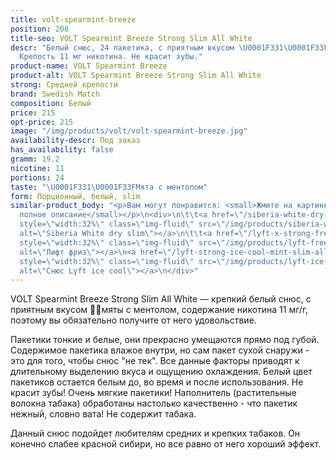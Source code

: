 ```yaml
---
title: volt-spearmint-breeze
position: 208
title-seo: VOLT Spearmint Breeze Strong Slim All White
descr: "Белый снюс, 24 пакетика, с приятным вкусом \U0001F331\U0001F33Fмяты с ментолом.
  Крепость 11 мг никотина. Не красит зубы."
product-name: VOLT Spearmint Breeze
product-alt: VOLT Spearmint Breeze Strong Slim All White
strong: Средней крепости
brand: Swedish Match
composition: Белый
price: 215
opt-price: 215
image: "/img/products/volt/volt-spearmint-breeze.jpg"
availability-descr: Под заказ
has_availability: false
gramm: 19.2
nicotine: 11
portions: 24
taste: "\U0001F331\U0001F33FМята с ментолом"
form: Порционный, белый, slim
similar-product_body: "<p>Вам могут понравится: <small>Жмите на картинки и читайте
  полное описание</small></p>\n<div>\n\t\t<a href=\"/siberia-white-dry-slim\"><img
  style=\"width:32%\" class=\"img-fluid\" src=\"/img/products/siberia-white-dry-slim/siberia-open-and-cryo.jpg\"
  alt=\"Siberia White dry slim\"></a>\n\t\t<a href=\"/lyft-x-strong-freeze-slim-white\"><img
  style=\"width:32%\" class=\"img-fluid\" src=\"/img/products/lyft-freeze/lyft-freeze-open.jpg\"
  alt=\"Лифт фриз\"></a>\n<a href=\"/lyft-strong-ice-cool-mint-slim-all-white\"><img
  style=\"width:32%\" class=\"img-fluid\" src=\"/img/products/lyft-ice-cool-mint/snus-lyft-ice-cool-mint.jpg\"
  alt=\"Снюс Lyft ice cool\"></a>\n</div>"
---
```


VOLT Spearmint Breeze Strong Slim All White — крепкий белый снюс, с приятным вкусом 🌱🌿мяты с ментолом,
содержание никотина 11 мг/г, поэтому вы обязательно получите от него удовольствие.

Пакетики тонкие и белые, они прекрасно умещаются прямо под губой. Содержимое пакетика влажое внутри, но сам пакет сухой снаружи - это для того, чтобы снюс "не тек". Все данные факторы приводят к длительному выделению вкуса и ощущению охлаждения. Белый цвет пакетиков остается белым до, во время и после использования. Не красит зубы! Очень мягкие пакетики! Наполнитель (растительные волокна табака) обработаны настолько качественно - что пакетик нежный, словно вата! Не содержит табака.

Данный снюс подойдет любителям средних и крепких табаков. Он конечно слабее красной сибири, но все равно от него хороший эффект.